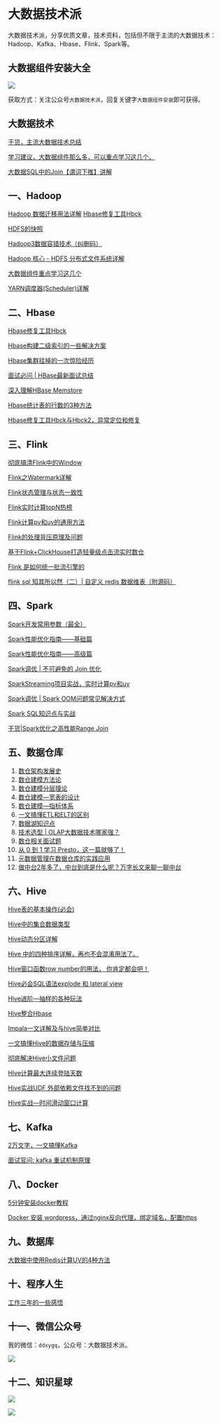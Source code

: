 # 大数据技术派

大数据技术派，分享优质文章，技术资料，包括但不限于主流的大数据技术：Hadoop、Kafka、Hbase、Flink、Spark等。



## 大数据组件安装大全

![](https://kingcall.oss-cn-hangzhou.aliyuncs.com/blog/img/2022/01/06/22:36:40-bigdata-install.png)

获取方式：关注公众号`大数据技术派`，回复关键字`大数据组件安装`即可获得。



## 大数据技术

[干货，主流大数据技术总结](https://mp.weixin.qq.com/s/T1HFfKkpQHH7w6-wlAwF9A)

[学习建议，大数据组件那么多，可以重点学习这几个。](https://mp.weixin.qq.com/s/4redHF0e7vCWFqv8t20Rjg)

[大数据SQL中的Join【谓词下推】讲解](https://mp.weixin.qq.com/s/Up_0Vp_Ug3W-MBReBoE8Xg)



## 一、Hadoop

[Hadoop 数据迁移用法详解](https://mp.weixin.qq.com/s/L8k0lO_ZbQy7G_46eshnCw)
[Hbase修复工具Hbck](https://mp.weixin.qq.com/s/L2Nvi0HSCbG8pH-DK0cG1Q)

[HDFS的快照](https://mp.weixin.qq.com/s/ooYIcHQ5V9x2fh3G7ZhCxg)

[Hadoop3数据容错技术（纠删码）](https://mp.weixin.qq.com/s/mznZZo-vqjYdFXN2z5DpPA)

[Hadoop 核心 - HDFS 分布式文件系统详解](https://mp.weixin.qq.com/s/emhsVTnmaizmei_uilXq3A)

[大数据组件重点学习这几个](https://mp.weixin.qq.com/s/4redHF0e7vCWFqv8t20Rjg)

[YARN调度器(Scheduler)详解](https://mp.weixin.qq.com/s/jMvWKCuB-U0wri6ZwqqhMg)

## 二、Hbase

[Hbase修复工具Hbck](https://mp.weixin.qq.com/s/L2Nvi0HSCbG8pH-DK0cG1Q)

[Hbase构建二级索引的一些解决方案](https://mp.weixin.qq.com/s/u98Dr-AW2_6ZREtn20cEzw)

[Hbase集群挂掉的一次惊险经历](https://mp.weixin.qq.com/s/YAEiMuC61W7HgBcckiaOJA)

[面试必问 | HBase最新面试总结](https://mp.weixin.qq.com/s/E2hNaRa1LlJHTsCFW88B3Q)

[深入理解HBase Memstore](https://mp.weixin.qq.com/s/hhKhaEJEqmczc80qfqa8wg)

[Hbase统计表的行数的3种方法](https://mp.weixin.qq.com/s/0XsqTV6arVRDSG-iiJkRbw)

[Hbase修复工具Hbck与Hbck2，异常定位和修复](https://mp.weixin.qq.com/s/L2Nvi0HSCbG8pH-DK0cG1Q)

## 三、Flink

[彻底搞清Flink中的Window](https://mp.weixin.qq.com/s/buisx4A7otcnIAJwb3pbyQ)

[Flink之Watermark详解](https://mp.weixin.qq.com/s/DpUzWFDawviNWN7AGHD3ww)

[Flink状态管理与状态一致性](https://mp.weixin.qq.com/s/hZeO7LtUwzZl0yK8eC8nmQ)

[Flink实时计算topN热榜](https://mp.weixin.qq.com/s/9K3oclvWDt0y14DIkDmQrw)

[Flink计算pv和uv的通用方法](https://mp.weixin.qq.com/s/6nApSSK-xDAwnXp1r2m-ug)

[Flink的处理背压原理及问题](https://mp.weixin.qq.com/s/Cnd0QoLXLsocVEDg6xmwsQ)

[基于Flink+ClickHouse打造轻量级点击流实时数仓](https://mp.weixin.qq.com/s/4FP82MN07Lw00UtLcRnDSQ)

[Flink 是如何统一批流引擎的](https://mp.weixin.qq.com/s/vpqjSnyMmcFHeW_8-Mj5Tw)

[flink sql 知其所以然（二）| 自定义 redis 数据维表（附源码）](https://mp.weixin.qq.com/s/0EH0idfWTZqJX6bZvnmI-w)

## 四、Spark

[Spark开发常用参数（最全）](https://mp.weixin.qq.com/s/Xww_5jFtdJryF6WLG8b1vQ)

[Spark性能优化指南——基础篇](https://mp.weixin.qq.com/s/ni2sXTNgdBawVuKZHQBwzQ)

[Spark性能优化指南——高级篇](https://mp.weixin.qq.com/s/-HRK9BkGSC1jiw6T5ZLBJQ)

[Spark调优 | 不可避免的 Join 优化](https://mp.weixin.qq.com/s/yEPh7uQK6ZOvizA6MyUOvw)

[SparkStreaming项目实战，实时计算pv和uv](https://mp.weixin.qq.com/s/e0hdRpWPIq2hxzQpkc-GqQ)

[Spark调优 | Spark OOM问题常见解决方式](https://mp.weixin.qq.com/s/T8iK4gQUCr-mHLvo8jhDnQ)

[Spark SQL知识点与实战](https://mp.weixin.qq.com/s/q4L7hnUpab7rnEwCA5yRUQ)

[干货|Spark优化之高性能Range Join](https://mp.weixin.qq.com/s/4Bm8awRNojR7v_sAZzNCZg)

## 五、数据仓库

1. [数仓架构发展史](https://mp.weixin.qq.com/s/lwv1P8PiTcQWhInw_G7X5Q)
2. [数仓建模方法论](https://mp.weixin.qq.com/s/CTyynCUCLB2lq9S1ujRNaQ)
3. [数仓建模分层理论](https://mp.weixin.qq.com/s/8rpDyo41Kr4r_2wp5hirVA)
4. [数仓建模—宽表的设计](https://mp.weixin.qq.com/s/Jsi55C4eHE-O69e3JwwIcg)
5. [数仓建模—指标体系](https://mp.weixin.qq.com/s/H3vbulk3gavIvV40LrIagA)
6. [一文搞懂ETL和ELT的区别](https://mp.weixin.qq.com/s/v2U771fOvm3n0JOaF_K5_g)
7. [数据湖知识点](https://mp.weixin.qq.com/s/5U32VJJfQo5RTa1zORzGsQ)
8. [技术选型 | OLAP大数据技术哪家强？](https://mp.weixin.qq.com/s/6MXcmk9158iiqe0jXKJqBQ)
9. [数仓相关面试题](https://mp.weixin.qq.com/s/Yu3pWkcJBpH23628bThxGw)
10. [从 0 到 1 学习 Presto，这一篇就够了！](https://mp.weixin.qq.com/s/Vj7bA-lgl3kfgGHbykN0lQ)
11. [元数据管理在数据仓库的实践应用](https://mp.weixin.qq.com/s/MKqRFtjEPBA-9E8VD8YXhg)
12. [做中台2年多了，中台到底是什么呢？万字长文来聊一聊中台](https://mp.weixin.qq.com/s/2xRk72eezOhQ6GCKDaLhCg)

## 六、Hive

[Hive表的基本操作(必会)](https://mp.weixin.qq.com/s/2lQl6CIxAtF6SZE5AcTpLg)

[Hive中的集合数据类型](https://mp.weixin.qq.com/s/v5iyk5dqrRCDsSiJOL-Gag)

[Hive动态分区详解](https://mp.weixin.qq.com/s/IINwzRE84fgv1vm7TpnPpA)

[Hive 中的四种排序详解，再也不会混淆用法了。](https://mp.weixin.qq.com/s/gVvsTt0wtUY3uaVvFHkrkg)

[Hive窗口函数row number的用法， 你肯定都会吧！](https://mp.weixin.qq.com/s/LAR0JhfCMkhthWSvkG2VZg)

[Hive必会SQL语法explode 和 lateral view](https://mp.weixin.qq.com/s/h22gF5KufJFEggkFNi-SFA)

[Hive进阶—抽样的各种玩法](https://mp.weixin.qq.com/s/tERqA_r310Qpg_e1fW0E2w)

[Hive整合Hbase](https://mp.weixin.qq.com/s/glRyDRUwnDh1JV35JEdYJA)

[Impala一文详解及与hive简单对比](https://mp.weixin.qq.com/s/x-Y-sAoG40AI4XICur4uMQ)

[一文搞懂Hive的数据存储与压缩](https://mp.weixin.qq.com/s/90MuP3utZx9BlgbwsfDsfw)

[彻底解决Hive小文件问题](https://mp.weixin.qq.com/s/V56pPo6LogRMD_CHp9zHGA)

[Hive计算最大连续登陆天数](https://mp.weixin.qq.com/s/2Z2Y7QsA_eZRblXfYbHjxw)

[Hive实战UDF 外部依赖文件找不到的问题](https://mp.weixin.qq.com/s/AFLuIVrc_Eh8uRtaPCLBLg)

[Hive实战—时间滑动窗口计算](https://mp.weixin.qq.com/s/Jr_-df7QpBWDiP0lZaJtAg)

## 七、Kafka

[2万文字，一文搞懂Kafka](https://mp.weixin.qq.com/s/Ey1Eh_zJmnuXdr7ENWk6aw)

[面试官问: kafka 重试机制原理](https://mp.weixin.qq.com/s/IgtTH7d7Xzmi2ra1y3MB_g)

## 八、Docker

[5分钟安装docker教程](https://mp.weixin.qq.com/s/1sIU98maSWR-5WvX5zrIBQ)

[Docker 安装 wordpress，通过nginx反向代理，绑定域名，配置https](https://mp.weixin.qq.com/s/1orARxo7-F5xuw7YINmLtw)



## 九、数据库

[大数据中使用Redis计算UV的4种方法](https://mp.weixin.qq.com/s/r4S3yCIOa0gqM4F0EY9KIQ)



## 十、程序人生

[工作三年的一些感悟](https://mp.weixin.qq.com/s/QpyRuXcbAg7o8g-oZqxnqQ)

## 十一、微信公众号

我的微信：`ddxygq`，公众号：大数据技术派。

![](https://kingcall.oss-cn-hangzhou.aliyuncs.com/blog/img/2021/12/29/22:38:47-ikeguang2.jpg)

## 十二、知识星球

![](https://kingcall.oss-cn-hangzhou.aliyuncs.com/blog/img/2021/11/21/19:27:22-%E5%B0%8F%E5%9B%BE.jpg)

![](https://kingcall.oss-cn-hangzhou.aliyuncs.com/blog/img/2022/02/23/22:01:30-%E6%B5%B7%E6%8A%A5.png)